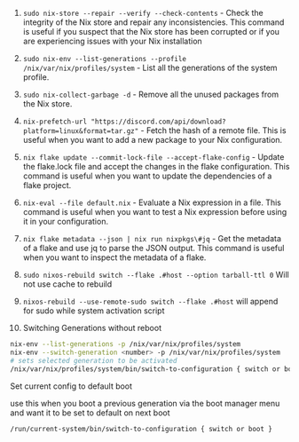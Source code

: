 1. `sudo nix-store --repair --verify --check-contents` - Check the integrity of the Nix store and repair any inconsistencies. This command is useful if you suspect that the Nix store has been corrupted or if you are experiencing issues with your Nix installation
2. `sudo nix-env --list-generations --profile /nix/var/nix/profiles/system` - List all the generations of the system profile.

3. `sudo nix-collect-garbage -d` - Remove all the unused packages from the Nix store.

4. `nix-prefetch-url "https://discord.com/api/download?platform=linux&format=tar.gz"` - Fetch the hash of a remote file. This is useful when you want to add a new package to your Nix configuration.

5. `nix flake update --commit-lock-file --accept-flake-config` - Update the flake.lock file and accept the changes in the flake configuration. This command is useful when you want to update the dependencies of a flake project.

6. `nix-eval --file default.nix` - Evaluate a Nix expression in a file. This command is useful when you want to test a Nix expression before using it in your configuration.

7. `nix flake metadata --json | nix run nixpkgs\#jq` - Get the metadata of a flake and use jq to parse the JSON output. This command is useful when you want to inspect the metadata of a flake.

8. `sudo nixos-rebuild switch --flake .#host --option tarball-ttl 0` Will not use cache to rebuild

9. `nixos-rebuild --use-remote-sudo switch --flake .#host` will append for sudo while system activation script

10. Switching Generations without reboot

```bash
nix-env --list-generations -p /nix/var/nix/profiles/system
nix-env --switch-generation <number> -p /nix/var/nix/profiles/system
# sets selected generation to be activated
/nix/var/nix/profiles/system/bin/switch-to-configuration { switch or boot }
```

Set current config to default boot

use this when you boot a previous generation via the boot manager menu and want it to be set to default on next boot

`/run/current-system/bin/switch-to-configuration { switch or boot }`
